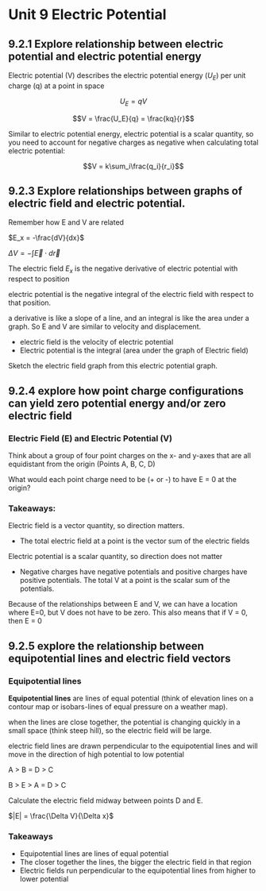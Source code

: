 # Unit 9 Electric Potential 

## 9.2.1 Explore relationship between electric potential and electric potential energy 

Electric potential (V) describes the electric potential energy $(U_E)$ per unit charge (q) at a point in space 

$$U_E = qV$$ 

$$V = \frac{U_E}{q} = \frac{kq}{r}$$

Similar to electric potential energy, electric potential is a scalar quantity, so you need to account for negative charges as negative when calculating total electric potential: 

$$V = k\sum_i\frac{q_i}{r_i}$$

## 9.2.3 Explore relationships between graphs of electric field and electric potential. 

Remember how E and V are related 

$E_x = -\frac{dV}{dx}$

$\Delta V = -\int{\vec{E} \cdot d\vec{r}}$

The electric field $E_x$ is the negative derivative of electric potential with respect to position

electric potential is the negative integral of the electric field with respect to that position. 

a derivative is like a slope of a line, and an integral is like the area under a graph. So E and V are similar to velocity and displacement. 

- electric field is the velocity of electric potential 
- Electric potential is the integral (area under the graph of Electric field)

Sketch the electric field graph from this electric potential graph. 

## 9.2.4 explore how point charge configurations can yield zero potential energy and/or zero electric field

### Electric Field (E) and Electric Potential (V)

Think about a group of four point charges on the x- and y-axes that are all equidistant from the origin (Points A, B, C, D)

What would each point charge need to be (+ or -) to have E = 0 at the origin? 

### Takeaways: 

Electric field is a vector quantity, so direction matters. 
- The total electric field at a point is the vector sum of the electric fields 

Electric potential is a scalar quantity, so direction does not matter
- Negative charges have negative potentials and positive charges have positive potentials. The total V at a point is the scalar sum of the potentials. 

Because of the relationships between E and V, we can have a location where E=0, but V does not have to be zero. This also means that if V = 0, then E = 0

## 9.2.5 explore the relationship between equipotential lines and electric field vectors 

### Equipotential lines 

**Equipotential lines** are lines of equal potential (think of elevation lines on a contour map or isobars-lines of equal pressure on a weather map).

when the lines are close together, the potential is changing quickly in a small space (think steep hill), so the electric field will be large. 

electric field lines are drawn perpendicular to the equipotential lines and will move in the direction of high potential to low potential

A > B = D > C

B > E > A = D > C

Calculate the electric field midway between points D and E. 

$|E| = \frac{\Delta V}{\Delta x}$ 

### Takeaways 

- Equipotential lines are lines of equal potential
- The closer together the lines, the bigger the electric field in that region 
- Electric fields run perpendicular to the equipotential lines from higher to lower potential


